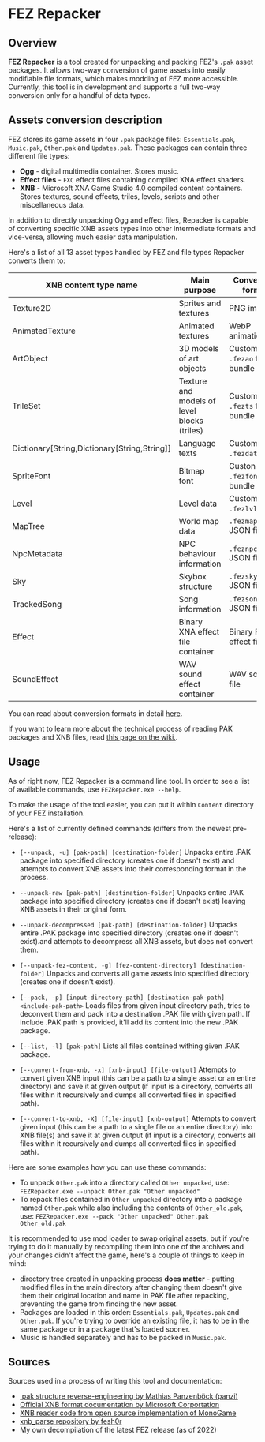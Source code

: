 # FEZ Repacker

## Overview

**FEZ Repacker** is a tool created for unpacking and packing FEZ's `.pak` asset packages. It allows two-way conversion of game assets into easily modifiable file formats, which makes modding of FEZ more accessible. Currently, this tool is in development and supports a full two-way conversion only for a handful of data types.

## Assets conversion description

FEZ stores its game assets in four `.pak` package files: `Essentials.pak`, `Music.pak`, `Other.pak` and `Updates.pak`. These packages can contain three different file types:

- **Ogg** - digital multimedia container. Stores music.
- **Effect files** - `FXC` effect files containing compiled XNA effect shaders.
- **XNB** - Microsoft XNA Game Studio 4.0 compiled content containers. Stores textures, sound effects, triles, levels, scripts and other miscellaneous data.

In addition to directly unpacking Ogg and effect files, Repacker is capable of converting specific XNB assets types into other intermediate formats and vice-versa, allowing much easier data manipulation.

Here's a list of all 13 asset types handled by FEZ and file types Repacker converts them to:

|XNB content type name|Main purpose|Conversion format|
|-|-|-|
|Texture2D|Sprites and textures|PNG images|
|AnimatedTexture|Animated textures|WebP animation|
|ArtObject|3D models of art objects|Custom `.fezao` file bundle|
|TrileSet|Texture and models of level blocks (triles)|Custom `.fezts` file bundle|
|Dictionary[String,Dictionary[String,String]]|Language texts|Custom `.fezdata` file|
|SpriteFont|Bitmap font|Custon `.fezfont` file bundle|
|Level|Level data|Custom `.fezlvl` file|
|MapTree|World map data|`.fezmap.json` JSON file|
|NpcMetadata|NPC behaviour information|`.feznpc.json` JSON file|
|Sky|Skybox structure|`.fezsky.json` JSON file|
|TrackedSong|Song information|`.fezsong.json` JSON file|
|Effect|Binary XNA effect file container|Binary FNA effect file|
|SoundEffect|WAV sound effect container|WAV sound file|

You can read about conversion formats in detail [here](https://github.com/Krzyhau/FEZRepacker/wiki/Converted-content-formats).

If you want to learn more about the technical process of reading PAK packages and XNB files, read [this page on the wiki.](https://github.com/Krzyhau/FEZRepacker/wiki/FEZ-assets-data-structure).

## Usage

As of right now, FEZ Repacker is a command line tool. In order to see a list of available commands, use `FEZRepacker.exe --help`.

To make the usage of the tool easier, you can put it within `Content` directory of your FEZ installation.

Here's a list of currently defined commands (differs from the newest pre-release):

- `[--unpack, -u] [pak-path] [destination-folder]`
Unpacks entire .PAK package into specified directory (creates one if doesn't exist) and attempts to convert XNB assets into their corresponding format in the process.

- `--unpack-raw [pak-path] [destination-folder]`
Unpacks entire .PAK package into specified directory (creates one if doesn't exist) leaving XNB assets in their original form.

- `--unpack-decompressed [pak-path] [destination-folder]`
Unpacks entire .PAK package into specified directory (creates one if doesn't exist).and attempts to decompress all XNB assets, but does not convert them.

- `[--unpack-fez-content, -g] [fez-content-directory] [destination-folder]`
Unpacks and converts all game assets into specified directory (creates one if doesn't exist).

- `[--pack, -p] [input-directory-path] [destination-pak-path] <include-pak-path>`
Loads files from given input directory path, tries to deconvert them and pack into a destination .PAK file with given path. If include .PAK path is provided, it'll add its content into the new .PAK package.

- `[--list, -l] [pak-path]`
Lists all files contained withing given .PAK package.

- `[--convert-from-xnb, -x] [xnb-input] [file-output]`
Attempts to convert given XNB input (this can be a path to a single asset or an entire directory) and save it at given output (if input is a directory, converts all files within it recursively and dumps all converted files in specified path).

- `[--convert-to-xnb, -X] [file-input] [xnb-output]`
Attempts to convert given input (this can be a path to a single file or an entire directory) into XNB file(s) and save it at given output (if input is a directory, converts all files within it recursively and dumps all converted files in specified path).

Here are some examples how you can use these commands:

- To unpack `Other.pak` into a directory called `Other unpacked`, use:
`FEZRepacker.exe --unpack Other.pak "Other unpacked"`
- To repack files contained in `Other unpacked` directory into a package named `Other.pak` while also including the contents of `Other_old.pak`, use:
`FEZRepacker.exe --pack "Other unpacked" Other.pak Other_old.pak`

It is recommended to use mod loader to swap original assets, but if you're trying to do it manually by recompiling them into one of the archives and your changes didn't affect the game, here's a couple of things to keep in mind:

- directory tree created in unpacking process **does matter** - putting modified files in the main directory after changing them doesn't give them their original location and name in PAK file after repacking, preventing the game from finding the new asset.
- Packages are loaded in this order: `Essentials.pak`, `Updates.pak` and `Other.pak`. If you're trying to override an existing file, it has to be in the same package or in a package that's loaded sooner.
- Music is handled separately and has to be packed in `Music.pak`.

## Sources

Sources used in a process of writing this tool and documentation:

- [.pak structure reverse-engineering by Mathias Panzenböck (panzi)](http://hackworthy.blogspot.com/2017/08/reverse-engineering-simple-game-archive.html)
- [Official XNB format documentation by Microsoft Corportation](https://docplayer.net/49383763-Microsoft-xna-game-studio-4-0-compiled-xnb-content-format.html)
- [XNB reader code from open source implementation of MonoGame](https://github.com/labnation/MonoGame/blob/d270be3e800a3955886e817cdd06133743a7e043/MonoGame.Framework/Content/ContentManager.cs#L405)
- [xnb_parse repository by fesh0r](https://github.com/fesh0r/xnb_parse/)
- My own decompilation of the latest FEZ release (as of 2022)
